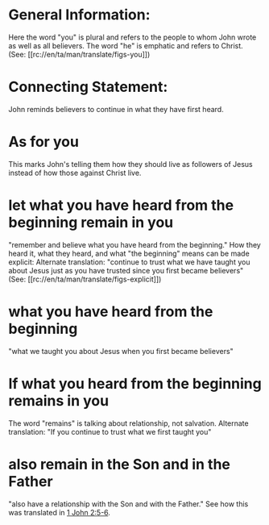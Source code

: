 # General Information:

Here the word "you" is plural and refers to the people to whom John wrote as well as all believers. The word "he" is emphatic and refers to Christ. (See: [[rc://en/ta/man/translate/figs-you]])

# Connecting Statement:

John reminds believers to continue in what they have first heard.

# As for you

This marks John's telling them how they should live as followers of Jesus instead of how those against Christ live.

# let what you have heard from the beginning remain in you

"remember and believe what you have heard from the beginning." How they heard it, what they heard, and what "the beginning" means can be made explicit: Alternate translation: "continue to trust what we have taught you about Jesus just as you have trusted since you first became believers" (See: [[rc://en/ta/man/translate/figs-explicit]])

# what you have heard from the beginning

"what we taught you about Jesus when you first became believers"

# If what you heard from the beginning remains in you

The word "remains" is talking about relationship, not salvation. Alternate translation: "If you continue to trust what we first taught you"

# also remain in the Son and in the Father

"also have a relationship with the Son and with the Father." See how this was translated in [1 John 2:5-6](./04.md).

